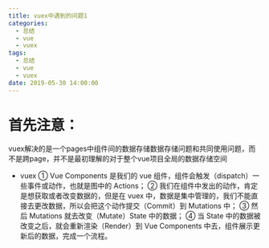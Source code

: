 ```yaml
---
title: vuex中遇到的问题1
categories:
  - 总结
  - vue
  - vuex
tags:
  - 总结
  - vue
  - vuex
date: 2019-05-30 14:00:00
---
```

# 首先注意：
  vuex解决的是一个pages中组件间的数据存储数据存储问题和共同使用问题，而不是跨page，并不是最初理解的对于整个vue项目全局的数据存储空间
  <!-- more -->
+ vuex
  ① Vue Components 是我们的 vue 组件，组件会触发（dispatch）一些事件或动作，也就是图中的 Actions；
  ② 我们在组件中发出的动作，肯定是想获取或者改变数据的，但是在 vuex 中，数据是集中管理的，我们不能直接去更改数据，所以会把这个动作提交（Commit）到 Mutations 中；
  ③ 然后 Mutations 就去改变（Mutate）State 中的数据；
  ④ 当 State 中的数据被改变之后，就会重新渲染（Render）到 Vue Components 中去，组件展示更新后的数据，完成一个流程。